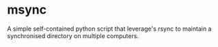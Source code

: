 msync
=====

A simple self-contained python script that leverage's rsync to maintain a synchronised directory on multiple computers.